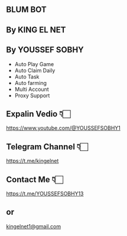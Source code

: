## BLUM BOT
## By KING EL NET
## By YOUSSEF SOBHY
- Auto Play Game
- Auto Claim Daily
- Auto Task
- Auto farming
- Multi Account
- Proxy Support
## Expalin Vedio 👇🏻
https://www.youtube.com/@YOUSSEFSOBHY1
## Telegram Channel 👇🏻
https://t.me/kingelnet
## Contact Me 👇🏻
https://t.me/YOUSSEFSOBHY13
## or 
kingelnet1@gmail.com
